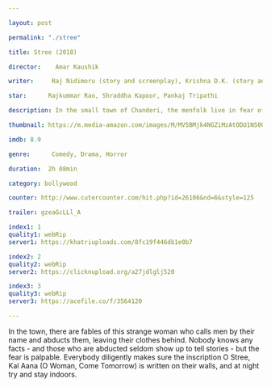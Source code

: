 ```yaml
---

layout: post

permalink: "./stree"

title: Stree (2018)

director:    Amar Kaushik

writer:     Raj Nidimoru (story and screenplay), Krishna D.K. (story and screenplay)

star:      Rajkummar Rao, Shraddha Kapoor, Pankaj Tripathi

description: In the small town of Chanderi, the menfolk live in fear of an evil spirit named "Stree" who abducts men in the night. Based on the urban legend of "Nale Ba" that went viral in Karnataka in the 1990s.

thumbnail: https://m.media-amazon.com/images/M/MV5BMjk4NGZiMzAtODU1NS00MmQ4LWJiNmQtNWU5ZWU4Y2VmNWI0XkEyXkFqcGdeQXVyODE5NzE3OTE@._V1_UY268_CR1,0,182,268_AL__QL50.jpg

imdb: 8.9

genre:      Comedy, Drama, Horror

duration:  2h 08min

category: bollywood

counter: http://www.cutercounter.com/hit.php?id=26106&nd=6&style=125

trailer: gzeaGcLLl_A

index1: 1
quality1: webRip
server1: https://khatriuploads.com/8fc19f446db1e0b7

index2: 2
quality2: webRip
server2: https://clicknupload.org/a27jdlglj520

index3: 3
quality3: webRip
server3: https://acefile.co/f/3564120

---
```


In the town, there are fables of this strange woman who calls men by their name and abducts them, leaving their clothes behind. Nobody knows any facts - and those who are abducted seldom show up to tell stories - but the fear is palpable. Everybody diligently makes sure the inscription O Stree, Kal Aana (O Woman, Come Tomorrow) is written on their walls, and at night try and stay indoors.